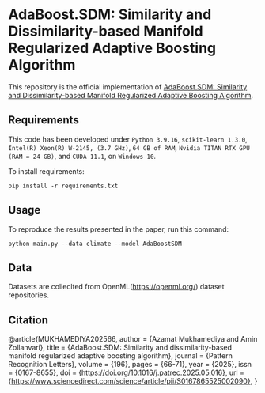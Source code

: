# AdaBoost.SDM: Similarity and Dissimilarity-based Manifold Regularized Adaptive Boosting Algorithm

This repository is the official implementation of [AdaBoost.SDM: Similarity and Dissimilarity-based Manifold Regularized Adaptive Boosting Algorithm](https://doi.org/10.1016/j.patrec.2025.05.016).

## Requirements

This code has been developed under `Python 3.9.16`, `scikit-learn 1.3.0`, `Intel(R) Xeon(R) W-2145, (3.7 GHz)`, `64 GB of RAM`, `Nvidia TITAN RTX GPU (RAM = 24 GB)`, and `CUDA 11.1`, on `Windows 10`.

To install requirements:

```setup
pip install -r requirements.txt
```

## Usage

To reproduce the results presented in the paper, run this command:

```
python main.py --data climate --model AdaBoostSDM
```

## Data

Datasets are colleclted from OpenML(https://openml.org/) dataset repositories.

## Citation

@article{MUKHAMEDIYA202566,
  author = {Azamat Mukhamediya and Amin Zollanvari},
  title = {AdaBoost.SDM: Similarity and dissimilarity-based manifold regularized adaptive boosting algorithm},
  journal = {Pattern Recognition Letters},
  volume = {196},
  pages = {66-71},
  year = {2025},
  issn = {0167-8655},
  doi = {https://doi.org/10.1016/j.patrec.2025.05.016},
  url = {https://www.sciencedirect.com/science/article/pii/S0167865525002090},
}
